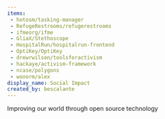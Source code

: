 ```yaml
---
items:
 - hotosm/tasking-manager
 - RefugeRestrooms/refugerestrooms
 - ifmeorg/ifme
 - GliaX/Stethoscope
 - HospitalRun/hospitalrun-frontend
 - OptiKey/OptiKey
 - drewrwilson/toolsforactivism
 - hackaye/activism-framework
 - ncase/polygons
 - wooorm/alex
display_name: Social Impact
created_by: bescalante
---
```

Improving our world through open source technology
